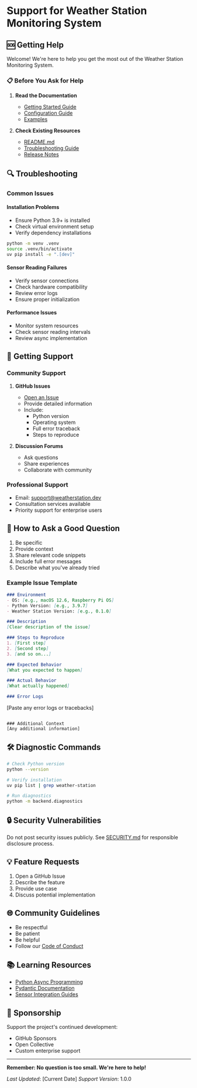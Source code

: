 # Support for Weather Station Monitoring System

## 🆘 Getting Help

Welcome! We're here to help you get the most out of the Weather Station Monitoring System.

### 📋 Before You Ask for Help

1. **Read the Documentation**
   - [Getting Started Guide](docs/getting-started.md)
   - [Configuration Guide](docs/configuration.md)
   - [Examples](docs/examples.md)

2. **Check Existing Resources**
   - [README.md](README.md)
   - [Troubleshooting Guide](docs/troubleshooting.md)
   - [Release Notes](RELEASE_NOTES.md)

## 🔍 Troubleshooting

### Common Issues

#### Installation Problems
- Ensure Python 3.9+ is installed
- Check virtual environment setup
- Verify dependency installations
```bash
python -m venv .venv
source .venv/bin/activate
uv pip install -e ".[dev]"
```

#### Sensor Reading Failures
- Verify sensor connections
- Check hardware compatibility
- Review error logs
- Ensure proper initialization

#### Performance Issues
- Monitor system resources
- Check sensor reading intervals
- Review async implementation

## 🤝 Getting Support

### Community Support

1. **GitHub Issues**
   - [Open an Issue](https://github.com/yourusername/weather-station/issues)
   - Provide detailed information
   - Include:
     - Python version
     - Operating system
     - Full error traceback
     - Steps to reproduce

2. **Discussion Forums**
   - Ask questions
   - Share experiences
   - Collaborate with community

### Professional Support

- Email: support@weatherstation.dev
- Consultation services available
- Priority support for enterprise users

## 📝 How to Ask a Good Question

1. Be specific
2. Provide context
3. Share relevant code snippets
4. Include full error messages
5. Describe what you've already tried

### Example Issue Template

```markdown
### Environment
- OS: [e.g., macOS 12.6, Raspberry Pi OS]
- Python Version: [e.g., 3.9.7]
- Weather Station Version: [e.g., 0.1.0]

### Description
[Clear description of the issue]

### Steps to Reproduce
1. [First step]
2. [Second step]
3. [and so on...]

### Expected Behavior
[What you expected to happen]

### Actual Behavior
[What actually happened]

### Error Logs
```
[Paste any error logs or tracebacks]
```

### Additional Context
[Any additional information]
```

## 🛠 Diagnostic Commands

```bash
# Check Python version
python --version

# Verify installation
uv pip list | grep weather-station

# Run diagnostics
python -m backend.diagnostics
```

## 🔒 Security Vulnerabilities

Do not post security issues publicly.
See [SECURITY.md](SECURITY.md) for responsible disclosure process.

## 💡 Feature Requests

1. Open a GitHub Issue
2. Describe the feature
3. Provide use case
4. Discuss potential implementation

## 🌐 Community Guidelines

- Be respectful
- Be patient
- Be helpful
- Follow our [Code of Conduct](CODE_OF_CONDUCT.md)

## 📚 Learning Resources

- [Python Async Programming](https://docs.python.org/3/library/asyncio.html)
- [Pydantic Documentation](https://docs.pydantic.dev/)
- [Sensor Integration Guides](docs/sensors.md)

## 💸 Sponsorship

Support the project's continued development:
- GitHub Sponsors
- Open Collective
- Custom enterprise support

---

**Remember: No question is too small. We're here to help!**

*Last Updated*: [Current Date]
*Support Version*: 1.0.0
